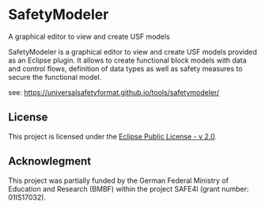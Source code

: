 # SafetyModeler

A graphical editor to view and create USF models

SafetyModeler is a graphical editor to view and create USF models provided as an Eclipse plugin. It allows to create functional block models with data and control flows, definition of data types as well as safety measures to secure the functional model.

see: https://universalsafetyformat.github.io/tools/safetymodeler/

## License

This project is licensed under the [Eclipse Public License - v 2.0](./LICENSE).

## Acknowlegment

This project was partially funded by the German Federal Ministry of Education and Research (BMBF) within the project SAFE4I (grant number: 01IS17032).
